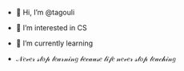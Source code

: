 - 👋 Hi, I’m @tagouli
- 👀 I’m interested in CS
- 🌱 I’m currently learning

- 𝒩𝑒𝓋𝑒𝓇 𝓈𝓉𝑜𝓅 𝓁𝑒𝒶𝓇𝓃𝒾𝓃𝑔 𝒷𝑒𝒸𝒶𝓊𝓈𝑒 𝓁𝒾𝒻𝑒 𝓃𝑒𝓋𝑒𝓇 𝓈𝓉𝑜𝓅 𝓉𝑒𝒶𝒸𝒽𝒾𝓃𝑔
